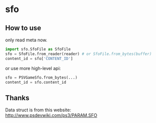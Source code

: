# sfo

## How to use

only read meta now.

``` py
import sfo.SfoFile as SfoFile
sfo = SfoFile.from_reader(reader) # or SfoFile.from_bytes(buffer)
content_id = sfo['CONTENT_ID']
```

or use more high-level api:

``` py
sfo = PSVGameSfo.from_bytes(...)
content_id = sfo.content_id
```

## Thanks

Data struct is from this website: http://www.psdevwiki.com/ps3/PARAM.SFO